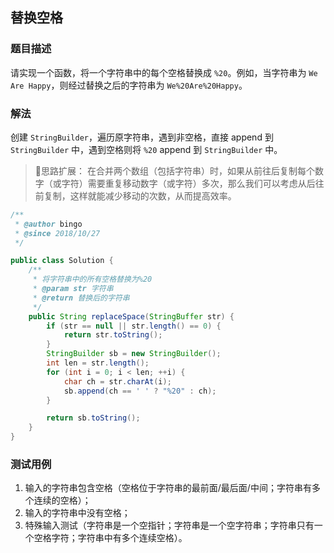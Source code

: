 ## 替换空格

### 题目描述
请实现一个函数，将一个字符串中的每个空格替换成 `%20`。例如，当字符串为 `We Are Happy`，则经过替换之后的字符串为 `We%20Are%20Happy`。


### 解法
创建 `StringBuilder`，遍历原字符串，遇到非空格，直接 append 到 `StringBuilder` 中，遇到空格则将 `%20` append 到 `StringBuilder` 中。

> 🤔思路扩展：
在合并两个数组（包括字符串）时，如果从前往后复制每个数字（或字符）需要重复移动数字（或字符）多次，那么我们可以考虑从后往前复制，这样就能减少移动的次数，从而提高效率。

```java
/**
 * @author bingo
 * @since 2018/10/27
 */

public class Solution {
    /**
     * 将字符串中的所有空格替换为%20
     * @param str 字符串
     * @return 替换后的字符串
     */
    public String replaceSpace(StringBuffer str) {
        if (str == null || str.length() == 0) {
            return str.toString();
        }
        StringBuilder sb = new StringBuilder();
        int len = str.length();
        for (int i = 0; i < len; ++i) {
            char ch = str.charAt(i);
            sb.append(ch == ' ' ? "%20" : ch);
        }

        return sb.toString();
    }
}
```

### 测试用例
1. 输入的字符串包含空格（空格位于字符串的最前面/最后面/中间；字符串有多个连续的空格）；
2. 输入的字符串中没有空格；
3. 特殊输入测试（字符串是一个空指针；字符串是一个空字符串；字符串只有一个空格字符；字符串中有多个连续空格）。